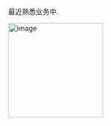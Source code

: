 最近熟悉业务中.

<img width="192" alt="image" src="https://github.com/user-attachments/assets/caa61cc7-f651-472d-a9db-ee6099fb0ba5" />
